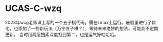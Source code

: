 # UCAS-C-wzq
2023年wcg老师课上写的一个五子棋代码，需在Linux上运行。暑假里进行了优化，也添加了一些新玩法（万宁五子棋？），等待未来绝妙的想法，可能会不定期更新。
当时用两层搜索深度打到第二，也是运气好哈哈哈。
